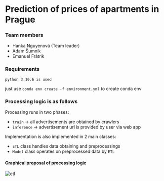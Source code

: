 # Prediction of prices of apartments in Prague

### Team members

* Hanka Nguyenová (Team leader) 
* Adam Šumník
* Emanuel Frátrik

### Requirements

``python 3.10.6 is used``

just use ``conda env create -f environment.yml`` to create conda env 


### Processing logic is as follows
Processing runs in two phases:
* `train` -> all advertisements are obtained by crawlers
* `inference` -> advertisement url is provided by user via web app

Implementation is also implemented in 2 main classes:
* `ETL` class handles data obtaining and preprocessings
* `Model` class operates on preprocessed data by `ETL`

#### Graphical proposal of processing logic 


![etl](https://user-images.githubusercontent.com/65658910/201643260-06bb1a57-564a-4413-9df0-c344095bff66.png)
